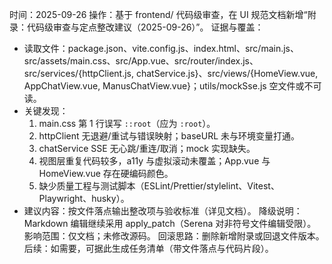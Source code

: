 时间：2025-09-26
操作：基于 frontend/ 代码级审查，在 UI 规范文档新增“附录：代码级审查与定点整改建议（2025-09-26）”。
证据与覆盖：
- 读取文件：package.json、vite.config.js、index.html、src/main.js、src/assets/main.css、src/App.vue、src/router/index.js、src/services/{httpClient.js, chatService.js}、src/views/{HomeView.vue, AppChatView.vue, ManusChatView.vue}；utils/mockSse.js 空文件或不可读。
- 关键发现：
  1) main.css 第 1 行误写 `::root`（应为 `:root`）。
  2) httpClient 无退避/重试与错误映射；baseURL 未与环境变量打通。
  3) chatService SSE 无心跳/重连/取消；mock 实现缺失。
  4) 视图层重复代码较多，a11y 与虚拟滚动未覆盖；App.vue 与 HomeView.vue 存在硬编码颜色。
  5) 缺少质量工程与测试脚本（ESLint/Prettier/stylelint、Vitest、Playwright、husky）。
- 建议内容：按文件落点输出整改项与验收标准（详见文档）。
降级说明：Markdown 编辑继续采用 apply_patch（Serena 对非符号文件编辑受限）。
影响范围：仅文档；未修改源码。
回滚思路：删除新增附录或回退文件版本。
后续：如需要，可据此生成任务清单（带文件落点与代码片段）。